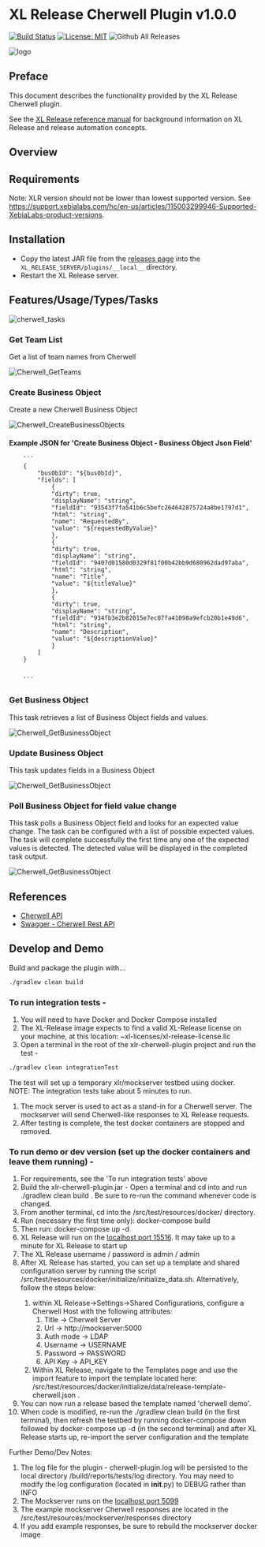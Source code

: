 # XL Release Cherwell Plugin v1.0.0

[![Build Status][xlr-cherwell-plugin-travis-image]][xlr-cherwell-plugin-travis-url]
[![License: MIT][xlr-cherwell-plugin-license-image]][xlr-cherwell-plugin-license-url]
![Github All Releases][xlr-cherwell-plugin-downloads-image]

![logo](images/cherwell.png)

## Preface

This document describes the functionality provided by the XL Release Cherwell plugin.
  
See the [XL Release reference manual](https://docs.xebialabs.com/xl-release) for background information on XL Release and release automation concepts.  

## Overview

## Requirements

Note:  XLR version should not be lower than lowest supported version.  See <https://support.xebialabs.com/hc/en-us/articles/115003299946-Supported-XebiaLabs-product-versions>.

## Installation

* Copy the latest JAR file from the [releases page](https://github.com/xebialabs-community/xlr-cherwell-plugin/releases) into the `XL_RELEASE_SERVER/plugins/__local__` directory.
* Restart the XL Release server.

## Features/Usage/Types/Tasks

![cherwell_tasks](images/Cherwell_Tasks.png)

### Get Team List

Get a list of team names from Cherwell

![Cherwell_GetTeams](images/Cherwell_GetTeamsTask.png)

### Create Business Object

Create a new Cherwell Business Object

![Cherwell_CreateBusinessObjects](images/Cherwell_CreateBusinessObject.png)

#### Example JSON for 'Create Business Object - Business Object Json Field'
        ```
        {
            "busObId": "${busObId}",
            "fields": [
                {
                "dirty": true,
                "displayName": "string",
                "fieldId": "93543f7fa541b6c5befc264642875724a8be1797d1",
                "html": "string",
                "name": "RequestedBy",
                "value": "${requestedByValue}"
                },
                {
                "dirty": true,
                "displayName": "string",
                "fieldId": "9407d01580d0329f81f00b42bb9d680962dad97aba",
                "html": "string",
                "name": "Title",
                "value": "${titleValue}"
                },
                {
                "dirty": true,
                "displayName": "string",
                "fieldId": "934fb3e2b82015e7ec07fa41098a9efcb20b1e49d6",
                "html": "string",
                "name": "Description",
                "value": "${descriptionValue}"
                }
            ]
        }


        ```

### Get Business Object

This task retrieves a list of Business Object fields and values.

![Cherwell_GetBusinessObject](images/Cherwell_GetBusinessObject.png)

### Update Business Object

This task updates fields in a Business Object

![Cherwell_GetBusinessObject](images/Cherwell_UpdateBusinessObject.png)

### Poll Business Object for field value change

This task polls a Business Object field and looks for an expected value change. The task can be configured with a list of possible expected values. The task will complete successfully the first time any one of the expected values is detected. The detected value will be displayed in the completed task output.

![Cherwell_GetBusinessObject](images/Cherwell_Polling.png)


## References

* [Cherwell API](https://cherwellsupport.com/WebHelp/csm/en/9.2/content/system_administration/rest_api/csm_rest_api_landing_page.html)
* [Swagger - Cherwell Rest API](https://cherwellsupport.com/CherwellAPI/Swagger/ui/index)

## Develop and Demo

Build and package the plugin with...

```bash
./gradlew clean build
```

### To run integration tests - 
1.  You will need to have Docker and Docker Compose installed 
2.  The XL-Release image expects to find a valid XL-Release license on your machine, at this location: ~xl-licenses/xl-release-license.lic
3.  Open a terminal in the root of the xlr-cherwell-plugin project and run the test - 

```bash
./gradlew clean integrationTest
```
    
The test will set up a temporary xlr/mockserver testbed using docker. NOTE: The integration tests take about 5 minutes to run. 
1. The mock server is used to act as a stand-in for a Cherwell server. The mockserver will send Cherwell-like responses to XL Release requests.
2. After testing is complete, the test docker containers are stopped and removed. 

### To run demo or dev version (set up the docker containers and leave them running) -
1.  For requirements, see the 'To run integration tests' above
2.  Build the xlr-cherwell-plugin.jar - Open a terminal and cd into <xlr-cherwell-plugin code base> and run ./gradlew clean build . Be sure to re-run the command whenever code is changed. 
3.  From another terminal, cd into the <xlr-cherwell-plugin code base>/src/test/resources/docker/  directory. 
4.  Run (necessary the first time only): docker-compose build
5.  Then run: docker-compose up -d 
6.  XL Release will run on the [localhost port 15516](http://localhost:15516/). It may take up to a minute for XL Release to start up
7.  The XL Release username / password is admin / admin
8.  After XL Release has started, you can set up a template and shared configuration server by running the script <xlr-cherwell-plugin code base>/src/test/resources/docker/initialize/initialize_data.sh. Alternatively, follow the steps below:
    1.  within XL Release->Settings->Shared Configurations, configure a Cherwell Host with the following attributes:
        1.  Title -> Cherwell Server
        2.  Url -> http://mockserver:5000
        3.  Auth mode -> LDAP
        4.  Username -> USERNAME
        5.  Password -> PASSWORD
        6.  API Key -> API_KEY
    2.  Within XL Release, navigate to the Templates page and use the import feature to import the template located here: <xlr-cherwell-plugin code base>/src/test/resources/docker/initialize/data/release-template-cherwell.json .
9.  You can now run a release based the template named 'cherwell demo'.
10. When code is modified, re-run the ./gradlew clean build (in the first terminal), then refresh the testbed by running docker-compose down followed by docker-compose up -d (in the second terminal) and after XL Release starts up, re-import the server configuration and the template

Further Demo/Dev Notes:
1. The log file for the plugin - cherwell-plugin.log will be persisted to the local directory <xlr-selenim-plugin code base>/build/reports/tests/log directory. You may need to modify the log configuration (located in __init__.py) to DEBUG rather than INFO
2. The Mockserver runs on the [localhost port 5099](http://localhost:5099/)
3. The example mockserver Cherwell responses are located in the <xlr-cherwell-plugin code base>/src/test/resources/mockserver/responses directory
4. If you add example responses, be sure to rebuild the mockserver docker image


[xlr-cherwell-plugin-travis-image]: https://travis-ci.org/xebialabs-community/xlr-cherwell-plugin.svg?branch=master
[xlr-cherwell-plugin-travis-url]: https://travis-ci.org/xebialabs-community/xlr-cherwell-plugin
[xlr-cherwell-plugin-license-image]: https://img.shields.io/badge/License-MIT-yellow.svg
[xlr-cherwell-plugin-license-url]: https://opensource.org/licenses/MIT
[xlr-cherwell-plugin-downloads-image]: https://img.shields.io/github/downloads/xebialabs-community/xlr-cherwell-plugin/total.svg

